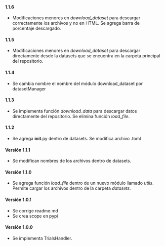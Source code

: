 #### 1.1.6

- Modificaciones menores en *download_dataset* para descargar correctamente los archivos y no en HTML. Se agrega barra de porcentaje descargado.

#### 1.1.5

- Modificaciones menores en *download_dataset* para descargar directamente desde la datasets que se encuentra en la carpeta principal del repositorio.

#### 1.1.4

- Se cambia nombre el nombre del módulo download_dataset por datasetManager

#### 1.1.3

- Se implementa función *download_data* para descargar datos directamente del repositorio. Se elimina función *load_file*.

#### 1.1.2

- Se agrega __init__.py dentro de datasets. Se modifica archivo .toml

#### Versión 1.1.1

- Se modifican nombres de los archivos dentro de datasets.

#### Versión 1.1.0

- Se agrega función *load_file* dentro de un nuevo módulo llamado *utils*. Permite cargar los archivos dentro de la carpeta *datasets*.

#### Versión 1.0.1

- Se corrige readme.md
- Se crea scope en pypi

#### Versión 1.0.0

- Se implementa TrialsHandler.
